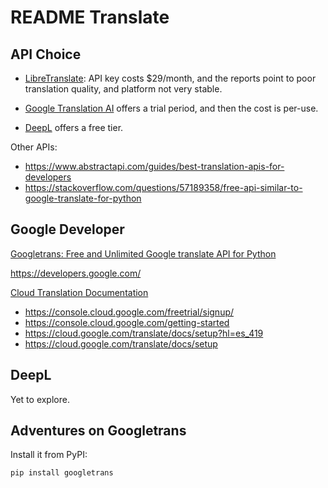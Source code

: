 # README Translate

## API Choice

- [LibreTranslate](https://libretranslate.com/): API key costs $29/month, and the reports point to poor translation quality, and platform not very stable.

- [Google Translation AI](https://cloud.google.com/translate) offers a trial period, and then the cost is per-use.

- [DeepL](https://www.deepl.com/es/blog/announcing-python-client-library-for-deepl-api) offers a free tier.

Other APIs:

- <https://www.abstractapi.com/guides/best-translation-apis-for-developers>
- <https://stackoverflow.com/questions/57189358/free-api-similar-to-google-translate-for-python>

## Google Developer

[Googletrans: Free and Unlimited Google translate API for Python](https://py-googletrans.readthedocs.io/en/latest/)

<https://developers.google.com/>

[Cloud Translation Documentation](https://cloud.google.com/translate/docs)

- <https://console.cloud.google.com/freetrial/signup/>
- <https://console.cloud.google.com/getting-started>
- <https://cloud.google.com/translate/docs/setup?hl=es_419>
- <https://cloud.google.com/translate/docs/setup>

## DeepL

Yet to explore.

## Adventures on Googletrans

Install it from PyPI:

    pip install googletrans

<!-- TODO https://zetcode.com/python/googletrans/ -->
